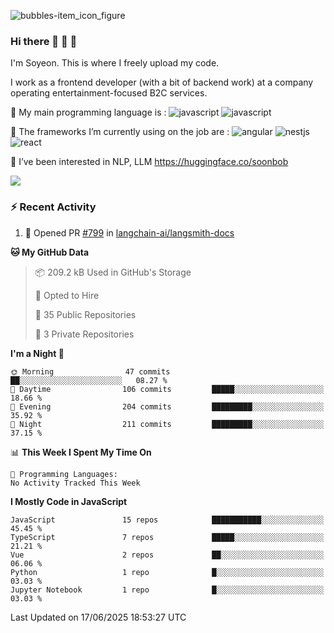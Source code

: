 ![bubbles-item_icon_figure](https://github.com/user-attachments/assets/22620638-f9c4-4481-b411-70a46d032b39)

### Hi there 🐬 🐬 🐬

I'm Soyeon. This is where I freely upload my code.

I work as a frontend developer (with a bit of backend work) at a company operating entertainment-focused B2C services.

🌊 My main programming language is :
![javascript](https://ziadoua.github.io/m3-Markdown-Badges/badges/Javascript/javascript3.svg)
![javascript](https://ziadoua.github.io/m3-Markdown-Badges/badges/TypeScript/typescript2.svg)

🌊 The frameworks I’m currently using on the job are : 
![angular](https://ziadoua.github.io/m3-Markdown-Badges/badges/Angular/angular2.svg)
![nestjs](https://ziadoua.github.io/m3-Markdown-Badges/badges/NestJS/nestjs2.svg)
![react](	https://ziadoua.github.io/m3-Markdown-Badges/badges/React/react2.svg)

🌻 I’ve been interested in NLP, LLM
https://huggingface.co/soonbob

<a href="https://hhpluscertificateofcompletion.oopy.io/">
  <img src="https://static.spartacodingclub.kr/hanghae99/plus/completion/badge_red.svg" />
</a>

### :zap: Recent Activity

<!--START_SECTION:activity-->
1. 💪 Opened PR [#799](https://github.com/langchain-ai/langsmith-docs/pull/799) in [langchain-ai/langsmith-docs](https://github.com/langchain-ai/langsmith-docs)
<!--END_SECTION:activity-->

<!--START_SECTION:waka-->
**🐱 My GitHub Data** 

> 📦 209.2 kB Used in GitHub's Storage 
 > 
> 💼 Opted to Hire
 > 
> 📜 35 Public Repositories 
 > 
> 🔑 3 Private Repositories 
 > 
**I'm a Night 🦉** 

```text
🌞 Morning                47 commits          ██░░░░░░░░░░░░░░░░░░░░░░░   08.27 % 
🌆 Daytime                106 commits         █████░░░░░░░░░░░░░░░░░░░░   18.66 % 
🌃 Evening                204 commits         █████████░░░░░░░░░░░░░░░░   35.92 % 
🌙 Night                  211 commits         █████████░░░░░░░░░░░░░░░░   37.15 % 
```


📊 **This Week I Spent My Time On** 

```text
💬 Programming Languages: 
No Activity Tracked This Week
```

**I Mostly Code in JavaScript** 

```text
JavaScript               15 repos            ███████████░░░░░░░░░░░░░░   45.45 % 
TypeScript               7 repos             █████░░░░░░░░░░░░░░░░░░░░   21.21 % 
Vue                      2 repos             ██░░░░░░░░░░░░░░░░░░░░░░░   06.06 % 
Python                   1 repo              █░░░░░░░░░░░░░░░░░░░░░░░░   03.03 % 
Jupyter Notebook         1 repo              █░░░░░░░░░░░░░░░░░░░░░░░░   03.03 % 
```




 Last Updated on 17/06/2025 18:53:27 UTC
<!--END_SECTION:waka-->


